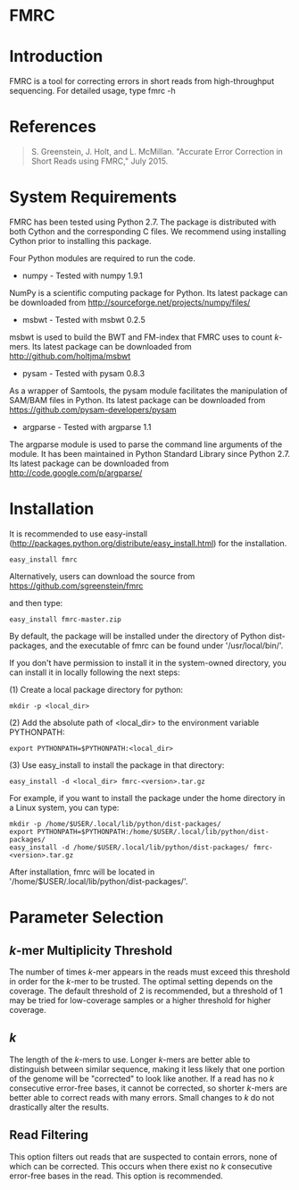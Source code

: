 # FMRC

Introduction
============

FMRC is a tool for correcting errors in short reads from high-throughput sequencing.
For detailed usage, type
    fmrc -h

References
==========

> S. Greenstein, J. Holt, and L. McMillan. "Accurate Error Correction in Short Reads using FMRC," July 2015.

System Requirements
===================

FMRC has been tested using Python 2.7. The package is distributed with both Cython and the
corresponding C files.  We recommend using installing Cython prior to installing this package.

Four Python modules are required to run the code.

* numpy - Tested with numpy 1.9.1

NumPy is a scientific computing package for Python. Its latest package can be downloaded from
http://sourceforge.net/projects/numpy/files/


* msbwt - Tested with msbwt 0.2.5

msbwt is used to build the BWT and FM-index that FMRC uses to count _k_-mers. Its latest package can be downloaded from
http://github.com/holtjma/msbwt


* pysam - Tested with pysam 0.8.3

As a wrapper of Samtools, the pysam module facilitates the manipulation of SAM/BAM files in Python. Its latest
package can be downloaded from https://github.com/pysam-developers/pysam


* argparse - Tested with argparse 1.1

The argparse module is used to parse the command line arguments of the module. It has been maintained in Python
Standard Library since Python 2.7.  Its latest package can be downloaded from http://code.google.com/p/argparse/

Installation
============

It is recommended to use easy-install (http://packages.python.org/distribute/easy_install.html) for the
installation.

	easy_install fmrc

Alternatively, users can download the source from https://github.com/sgreenstein/fmrc

and then type:

	easy_install fmrc-master.zip

By default, the package will be installed under the directory of Python dist-packages, and the executable of
fmrc can be found under '/usr/local/bin/'.

If you don't have permission to install it in the system-owned directory, you can install it in locally following
the next steps:

(1) Create a local package directory for python:

	mkdir -p <local_dir>

(2) Add the absolute path of <local_dir> to the environment variable PYTHONPATH:

	export PYTHONPATH=$PYTHONPATH:<local_dir>

(3) Use easy_install to install the package in that directory:

	easy_install -d <local_dir> fmrc-<version>.tar.gz

For example, if you want to install the package under the home directory in
a Linux system, you can type:

	mkdir -p /home/$USER/.local/lib/python/dist-packages/
	export PYTHONPATH=$PYTHONPATH:/home/$USER/.local/lib/python/dist-packages/
	easy_install -d /home/$USER/.local/lib/python/dist-packages/ fmrc-<version>.tar.gz

After installation, fmrc will be located in '/home/$USER/.local/lib/python/dist-packages/'.

Parameter Selection
===================

## _k_-mer Multiplicity Threshold

The number of times _k_-mer appears in the reads must exceed this threshold in order for the _k_-mer to be trusted.
The optimal setting depends on the coverage. The default threshold of 2 is recommended, but a threshold of 1 may be
tried for low-coverage samples or a higher threshold for higher coverage.

## _k_

The length of the _k_-mers to use. Longer _k_-mers are better able to distinguish between similar sequence, making
it less likely that one portion of the genome will be "corrected" to look like another. If a read has no _k_ consecutive
error-free bases, it cannot be corrected, so shorter _k_-mers are better able to correct reads with many errors. Small
changes to _k_ do not drastically alter the results.

## Read Filtering

This option filters out reads that are suspected to contain errors, none of which can be corrected. This occurs when
there exist no _k_ consecutive error-free bases in the read. This option is recommended.
